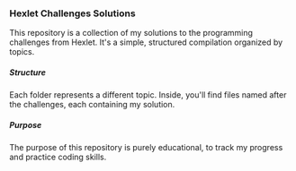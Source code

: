 ### Hexlet Challenges Solutions

This repository is a collection of my solutions to the programming challenges from Hexlet. 
It's a simple, structured compilation organized by topics.

##### Structure
Each folder represents a different topic. Inside, you'll find files named after the challenges, each containing my solution.

##### Purpose
The purpose of this repository is purely educational, to track my progress and practice coding skills. 
